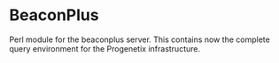 # BeaconPlus

Perl module for the beaconplus server. This contains now the complete query environment for the Progenetix infrastructure.
